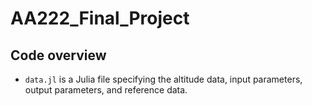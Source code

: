 # AA222_Final_Project

## Code overview
- `data.jl` is a Julia file specifying the altitude data, input parameters, output parameters, and reference data.
